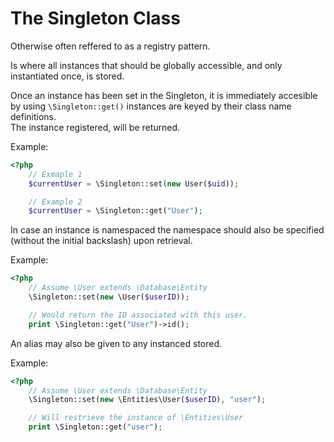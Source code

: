 # The Singleton Class
Otherwise often reffered to as a registry pattern.  

Is where all instances that should be globally accessible, and only instantiated once, is stored.  

Once an instance has been set in the Singleton, it is immediately accesible by using `\Singleton::get()` instances are keyed by their class name definitions.  
The instance registered, will be returned.  
  
Example:  
```php
<?php
	// Exmaple 1
	$currentUser = \Singleton::set(new User($uid));

	// Example 2
	$currentUser = \Singleton::get("User");
```

In case an instance is namespaced the namespace should also be specified (without the initial backslash) upon retrieval.

Example:  
```php
<?php
	// Assume \User extends \Database\Entity
	\Singleton::set(new \User($userID));

	// Would return the ID associated with this user.  
	print \Singleton::get("User")->id();
```

An alias may also be given to any instanced stored.  

Example:  
```php
<?php
	// Assume \User extends \Database\Entity
	\Singleton::set(new \Entities\User($userID), "user");

	// Will restrieve the instance of \Entities\User
	print \Singleton::get("user");
```

